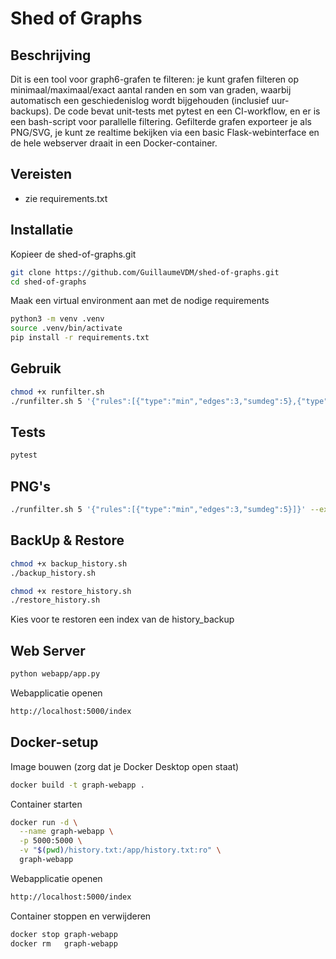 <!-- README.md -->
# Shed of Graphs

## Beschrijving

Dit is een tool voor graph6-grafen te filteren: je kunt grafen filteren op minimaal/maximaal/exact aantal randen en som van graden, waarbij automatisch een geschiedenislog wordt bijgehouden (inclusief uur-backups). De code bevat unit-tests met pytest en een CI-workflow, en er is een bash-script voor parallelle filtering. Gefilterde grafen exporteer je als PNG/SVG, je kunt ze realtime bekijken via een basic Flask-webinterface en de hele webserver draait in een Docker-container.

## Vereisten

- zie requirements.txt

## Installatie
Kopieer de shed-of-graphs.git
```bash
git clone https://github.com/GuillaumeVDM/shed-of-graphs.git
cd shed-of-graphs
```
Maak een virtual environment aan met de nodige requirements
```bash
python3 -m venv .venv
source .venv/bin/activate
pip install -r requirements.txt
```
## Gebruik
```bash
chmod +x runfilter.sh
./runfilter.sh 5 '{"rules":[{"type":"min","edges":3,"sumdeg":5},{"type":"max","edges":5,"sumdeg":6}]}'
```

## Tests

```bash
pytest
```

## PNG's
```bash
./runfilter.sh 5 '{"rules":[{"type":"min","edges":3,"sumdeg":5}]}' --export image images --image-format png
```

## BackUp & Restore
```bash
chmod +x backup_history.sh
./backup_history.sh

chmod +x restore_history.sh
./restore_history.sh
```
Kies voor te restoren een index van de history_backup

## Web Server
```bash
python webapp/app.py
```
Webapplicatie openen
```bash
http://localhost:5000/index
```
## Docker-setup
Image bouwen (zorg dat je Docker Desktop open staat)
```bash
docker build -t graph-webapp .
```
Container starten
```bash
docker run -d \
  --name graph-webapp \
  -p 5000:5000 \
  -v "$(pwd)/history.txt:/app/history.txt:ro" \
  graph-webapp
```
Webapplicatie openen
```bash
http://localhost:5000/index
```
Container stoppen en verwijderen
```bash
docker stop graph-webapp
docker rm   graph-webapp
```
